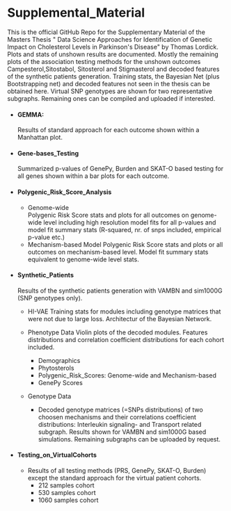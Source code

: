 # Supplemental_Material
This is the official GitHub Repo for the Supplementary Material of the Masters Thesis " Data Science Approaches for Identification of Genetic Impact on Cholesterol Levels in Parkinson's Disease" by Thomas Lordick. 
Plots and stats of unshown results are documented. Mostly the remaining plots of the association testing methods for the unshown outcomes
Campesterol,Sitostabol, Sitosterol and Stigmasterol and decoded features of the synthetic patients generation. Training stats, the Bayesian Net (plus Bootstrapping net) and decoded features not seen in the thesis can be obtained here. Virtual SNP genotypes are shown for two representative subgraphs. Remaining ones can be compiled and uploaded if interested.

* #### GEMMA: 
    Results of standard approach for each outcome shown within a Manhattan plot.
  
* #### Gene-bases_Testing
    Summarized p-values of GenePy, Burden and SKAT-O based testing for all genes shown within a bar plots for each outcome.

* #### Polygenic_Risk_Score_Analysis
  * Genome-wide  
      Polygenic Risk Score stats and plots for all outcomes on genome-wide level including high resolution model fits for all p-values and model fit summary               stats (R-squared, nr. of snps included, empirical p-value etc.)
  * Mechanism-based Model 
       Polygenic Risk Score stats and plots or all outcomes on mechanism-based level. Model fit summary stats equivalent to genome-wide level stats.
       
* #### Synthetic_Patients
  Results of the synthetic patients generation with VAMBN and sim1000G (SNP genotypes only). 
  * HI-VAE
    Training stats for modules including genotype matrices that were not due to large loss.
    Architectur of the Bayesian Network.
  
  * Phenotype Data
   Violin plots of the decoded modules. Features distributions and correlation coefficient distributions for each cohort included.
    * Demographics
    * Phytosterols
    * Polygenic_Risk_Scores: Genome-wide and Mechanism-based
    * GenePy Scores
  
  * Genotype Data
    * Decoded genotype matrices (=SNPs distributions) of two choosen mechanisms and their correlations coefficient distributions: Interleukin signaling- and                Transport related subgraph.
       Results shown for VAMBN and sim1000G based simulations. Remaining subgraphs can be uploaded by request.
    
* #### Testing_on_VirtualCohorts
    * Results of all testing methods (PRS, GenePy, SKAT-O, Burden) except the standard approach for the virtual patient cohorts.
        * 212 samples cohort
        * 530 samples cohort
        * 1060 samples cohort

